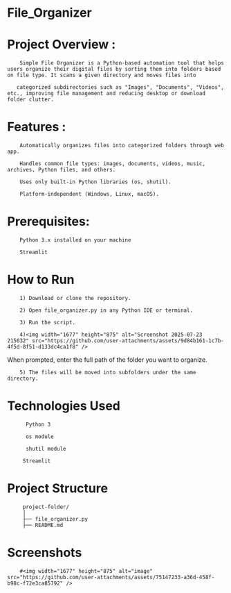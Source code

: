 # File_Organizer

# Project Overview : 

        Simple File Organizer is a Python-based automation tool that helps users organize their digital files by sorting them into folders based on file type. It scans a given directory and moves files into 
		
       categorized subdirectories such as "Images", "Documents", "Videos", etc., improving file management and reducing desktop or download folder clutter.
#  Features :
        Automatically organizes files into categorized folders through web app.

        Handles common file types: images, documents, videos, music, archives, Python files, and others.

        Uses only built-in Python libraries (os, shutil).

        Platform-independent (Windows, Linux, macOS).
# Prerequisites:

        Python 3.x installed on your machine
		
		Streamlit 
# How to Run
        1) Download or clone the repository.

        2) Open file_organizer.py in any Python IDE or terminal.

        3) Run the script.

        4)<img width="1677" height="875" alt="Screenshot 2025-07-23 215032" src="https://github.com/user-attachments/assets/9d84b161-1c7b-4f5d-8f51-d133dc4ca1f8" />
 When prompted, enter the full path of the folder you want to organize.

        5) The files will be moved into subfolders under the same directory.
# Technologies Used
          Python 3

          os module

          shutil module

	     Streamlit

# Project Structure
         project-folder/
         │
         ├── file_organizer.py
         ├── README.md
  # Screenshots
        #<img width="1677" height="875" alt="image" src="https://github.com/user-attachments/assets/75147233-a36d-458f-b98c-f72e3ca85792" />



